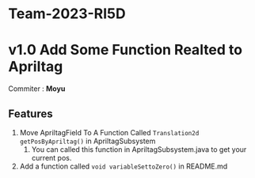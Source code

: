 # Team-2023-RI5D
 
# v1.0 Add Some Function Realted to Apriltag

Commiter : **Moyu**

## Features

1. Move ApriltagField To A Function Called `Translation2d getPosByApriltag()` in ApriltagSubsystem
    1. You can called this function in ApriltagSubsystem.java to get your current pos.
2. Add a function called `void variableSettoZero()` in README.md